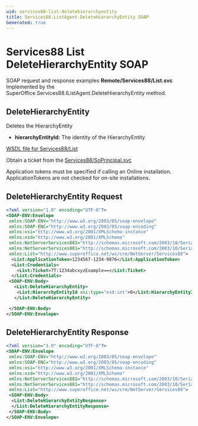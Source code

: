 ```yaml
---
uid: services88-list-deletehierarchyentity
title: Services88.ListAgent.DeleteHierarchyEntity SOAP
Generated: true
---
```


# Services88 List DeleteHierarchyEntity SOAP

SOAP request and response examples **Remote/Services88/List.svc**
Implemented by the <see cref="M:SuperOffice.Services88.IListAgent.DeleteHierarchyEntity">SuperOffice.Services88.IListAgent.DeleteHierarchyEntity</see> method.

## DeleteHierarchyEntity

Deletes the HierarchyEntity

* **hierarchyEntityId:** The identity of the HierarchyEntity



[WSDL file for Services88/List](../Services88-List.md)

Obtain a ticket from the [Services88/SoPrincipal.svc](../SoPrincipal/index.md)

Application tokens must be specified if calling an Online installation. ApplicationTokens are not checked for on-site installations.

## DeleteHierarchyEntity Request

```xml
<?xml version="1.0" encoding="UTF-8"?>
<SOAP-ENV:Envelope
 xmlns:SOAP-ENV="http://www.w3.org/2003/05/soap-envelope"
 xmlns:SOAP-ENC="http://www.w3.org/2003/05/soap-encoding"
 xmlns:xsi="http://www.w3.org/2001/XMLSchema-instance"
 xmlns:xsd="http://www.w3.org/2001/XMLSchema"
 xmlns:NetServerServices882="http://schemas.microsoft.com/2003/10/Serialization/Arrays"
 xmlns:NetServerServices881="http://schemas.microsoft.com/2003/10/Serialization/"
 xmlns:List="http://www.superoffice.net/ws/crm/NetServer/Services88">
  <List:ApplicationToken>1234567-1234-9876</List:ApplicationToken>
  <List:Credentials>
    <List:Ticket>7T:1234abcxyzExample==</List:Ticket>
  </List:Credentials>
 <SOAP-ENV:Body>
   <List:DeleteHierarchyEntity>
    <List:HierarchyEntityId xsi:type="xsd:int">0</List:HierarchyEntityId>
   </List:DeleteHierarchyEntity>

 </SOAP-ENV:Body>
</SOAP-ENV:Envelope>

```


## DeleteHierarchyEntity Response

```xml
<?xml version="1.0" encoding="UTF-8"?>
<SOAP-ENV:Envelope
 xmlns:SOAP-ENV="http://www.w3.org/2003/05/soap-envelope"
 xmlns:SOAP-ENC="http://www.w3.org/2003/05/soap-encoding"
 xmlns:xsi="http://www.w3.org/2001/XMLSchema-instance"
 xmlns:xsd="http://www.w3.org/2001/XMLSchema"
 xmlns:NetServerServices882="http://schemas.microsoft.com/2003/10/Serialization/Arrays"
 xmlns:NetServerServices881="http://schemas.microsoft.com/2003/10/Serialization/"
 xmlns:List="http://www.superoffice.net/ws/crm/NetServer/Services88">
 <SOAP-ENV:Body>
  <List:DeleteHierarchyEntityResponse>
  </List:DeleteHierarchyEntityResponse>
 </SOAP-ENV:Body>
</SOAP-ENV:Envelope>

```

